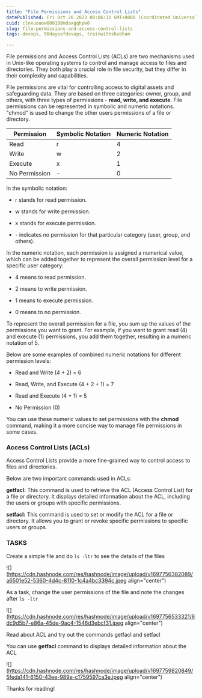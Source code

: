 ```yaml
---
title: "File Permissions and Access Control Lists"
datePublished: Fri Oct 20 2023 00:06:11 GMT+0000 (Coordinated Universal Time)
cuid: clnxuouew000108mdaxgqhpw0
slug: file-permissions-and-access-control-lists
tags: devops, 90daysofdevops, trainwithshubham

---
```


File permissions and Access Control Lists (ACLs) are two mechanisms used in Unix-like operating systems to control and manage access to files and directories. They both play a crucial role in file security, but they differ in their complexity and capabilities.

File permissions are vital for controlling access to digital assets and safeguarding data. They are based on three categories: owner, group, and others, with three types of permissions - **read, write, and execute**. File permissions can be represented in symbolic and numeric notations. "chmod" is used to change the other users permissions of a file or directory.

| **Permission** | **Symbolic Notation** | **Numeric Notation** |
| --- | --- | --- |
| Read | r | 4 |
| Write | w | 2 |
| Execute | x | 1 |
| No Permission | \- | 0 |

In the symbolic notation:

* r stands for read permission.
    
* w stands for write permission.
    
* x stands for execute permission.
    
* \- indicates no permission for that particular category (user, group, and others).
    

In the numeric notation, each permission is assigned a numerical value, which can be added together to represent the overall permission level for a specific user category:

* 4 means to read permission.
    
* 2 means to write permission.
    
* 1 means to execute permission.
    
* 0 means to no permission.
    

To represent the overall permission for a file, you sum up the values of the permissions you want to grant. For example, if you want to grant read (4) and execute (1) permissions, you add them together, resulting in a numeric notation of 5.

Below are some examples of combined numeric notations for different permission levels:

* Read and Write (4 + 2) = 6
    
* Read, Write, and Execute (4 + 2 + 1) = 7
    
* Read and Execute (4 + 1) = 5
    
* No Permission (0)
    

You can use these numeric values to set permissions with the **chmod** command, making it a more concise way to manage file permissions in some cases.

### Access Control Lists (ACLs)

Access Control Lists provide a more fine-grained way to control access to files and directories.

Below are two important commands used in ACLs:

**getfacl:** This command is used to retrieve the ACL (Access Control List) for a file or directory. It displays detailed information about the ACL, including the users or groups with specific permissions.

**setfacl:** This command is used to set or modify the ACL for a file or directory. It allows you to grant or revoke specific permissions to specific users or groups.

### TASKS

Create a simple file and do `ls -ltr` to see the details of the files

![](https://cdn.hashnode.com/res/hashnode/image/upload/v1697756382089/a6501e52-5360-4d4c-8110-1c4a4bc3394c.jpeg align="center")

As a task, change the user permissions of the file and note the changes after `ls -ltr`

![](https://cdn.hashnode.com/res/hashnode/image/upload/v1697756533321/6dc9d5b7-e86a-45de-9ac4-1546d3ebcf31.jpeg align="center")

Read about ACL and try out the commands getfacl and setfacl

You can use **getfacl** command to displays detailed information about the ACL

![](https://cdn.hashnode.com/res/hashnode/image/upload/v1697759820849/5feda141-6150-43ee-989e-c1759597ca3e.jpeg align="center")

Thanks for reading!
